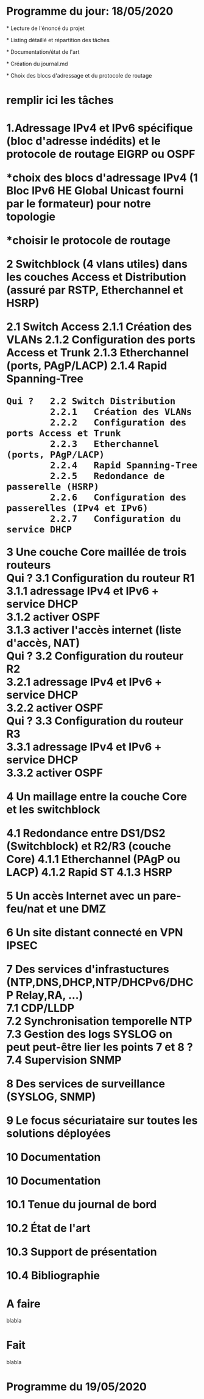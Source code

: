 <html lang = "fr">
<head>
  <title>Blog Projet-One</title>
  <meta charset = "UTF-8" />
</head>
<body>
  <h1>Programme du jour: 18/05/2020</h1>
  <p>* Lecture de l'énoncé du projet
  <p>* Listing détaillé et répartition des tâches
  <p>* Documentation/état de l'art
  <p>* Création du journal.md
  <p>* Choix des blocs d'adressage et du protocole de routage

    
  <h1>remplir ici les tâches<h1>
  <p>1.Adressage IPv4 et IPv6 spécifique (bloc d'adresse indédits) et le protocole de routage EIGRP ou OSPF							
	<p>*choix des blocs d'adressage IPv4 (1 Bloc IPv6 HE Global Unicast fourni par le formateur) pour notre topologie					
	<p>*choisir le protocole de routage											
								
2	Switchblock (4 vlans utiles) dans les couches Access et Distribution (assuré par RSTP, Etherchannel et HSRP)							
<p>2.1	Switch Access					
			2.1.1	Création des VLANs				
			2.1.2	Configuration des ports Access et Trunk				
			2.1.3	Etherchannel (ports, PAgP/LACP)				
			2.1.4	Rapid Spanning-Tree				
					
								
	Qui ?	2.2	Switch Distribution					
			2.2.1	Création des VLANs				
			2.2.2	Configuration des ports Access et Trunk				
			2.2.3	Etherchannel (ports, PAgP/LACP)				
			2.2.4	Rapid Spanning-Tree				
			2.2.5	Redondance de passerelle (HSRP)				
			2.2.6	Configuration des passerelles (IPv4 et IPv6)				
			2.2.7	Configuration du service DHCP				
								
								
3	Une couche Core maillée de trois routeurs							
	Qui ?	3.1	Configuration du routeur R1					
			3.1.1	adressage IPv4 et IPv6 + service DHCP				
			3.1.2	activer OSPF				
			3.1.3	activer l'accès internet (liste d'accès, NAT)				
	Qui ?	3.2	Configuration du routeur R2					
			3.2.1	adressage IPv4 et IPv6 + service DHCP				
			3.2.2	activer OSPF				
	Qui ?	3.3	Configuration du routeur R3					
			3.3.1	adressage IPv4 et IPv6 + service DHCP				
			3.3.2	activer OSPF				
								
								
<p>4	Un maillage entre la couche Core et les switchblock							
<p>4.1	Redondance entre DS1/DS2 (Switchblock) et R2/R3 (couche Core)					
			4.1.1	Etherchannel (PAgP ou LACP)				
			4.1.2	Rapid ST				
			4.1.3	HSRP 				
				
								
5	Un accès Internet avec un pare-feu/nat et une DMZ							
					
								
6	Un site distant connecté en VPN IPSEC							
					
								
7	Des services d'infrastuctures (NTP,DNS,DHCP,NTP/DHCPv6/DHCP Relay,RA, ...)							
	7.1	CDP/LLDP					
	7.2	Synchronisation temporelle NTP					
	7.3	Gestion des logs SYSLOG			on peut peut-être lier les points 7 et 8 ?		
		7.4	Supervision SNMP					
								
8	Des services de surveillance (SYSLOG, SNMP)							
					
								
9	Le focus sécuriataire sur toutes les solutions déployées						
					
								
								
<p>10	Documentation							
<p>10	Documentation														
<p>10.1	Tenue du journal de bord					
<p>10.2	État de l'art					
<p>10.3	Support de présentation					
<p>10.4	Bibliographie					
  <p>
  <h1>A faire</h1>
  <p>
    blabla 
  </p>
  <h1>Fait</h1>
  <p>
    blabla 
  </p>
  <h1>Programme du 19/05/2020</h1>

</body>
</html>
